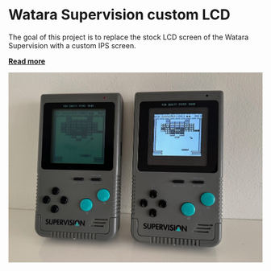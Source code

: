 # Watara Supervision custom LCD

The goal of this project is to replace the stock LCD screen of the Watara Supervision with a custom IPS screen.  

**[Read more](./docs/supervision_ips_mod.md)**

<img src="https://github.com/DutchMaker/Supervision-LCD/blob/main/docs/images/finished.jpg" />